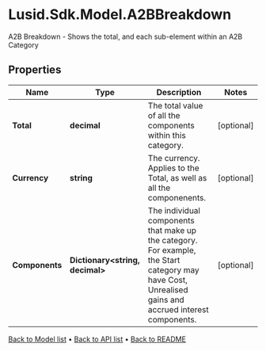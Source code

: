 # Lusid.Sdk.Model.A2BBreakdown
A2B Breakdown - Shows the total, and each sub-element within an A2B Category

## Properties

Name | Type | Description | Notes
------------ | ------------- | ------------- | -------------
**Total** | **decimal** | The total value of all the components within this category. | [optional] 
**Currency** | **string** | The currency. Applies to the Total, as well as all the componenents. | [optional] 
**Components** | **Dictionary&lt;string, decimal&gt;** | The individual components that make up the category. For example, the Start category may have Cost, Unrealised gains and accrued interest components. | [optional] 

[Back to Model list](../README.md#documentation-for-models) &#8226; [Back to API list](../README.md#documentation-for-api-endpoints) &#8226; [Back to README](../README.md)

